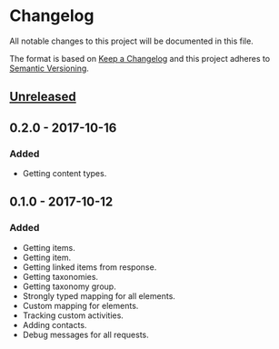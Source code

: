 # Changelog
All notable changes to this project will be documented in this file.

The format is based on [Keep a Changelog](http://keepachangelog.com/en/1.0.0/)
and this project adheres to [Semantic Versioning](http://semver.org/spec/v2.0.0.html).

## [Unreleased]

## 0.2.0 - 2017-10-16
### Added
- Getting content types.

## 0.1.0 - 2017-10-12
### Added
- Getting items.
- Getting item.
- Getting linked items from response.
- Getting taxonomies.
- Getting taxonomy group.
- Strongly typed mapping for all elements.
- Custom mapping for elements.
- Tracking custom activities.
- Adding contacts.
- Debug messages for all requests.

[Unreleased]: https://github.com/Kentico/cloud-sdk-swift/compare/0.2.0...HEAD
